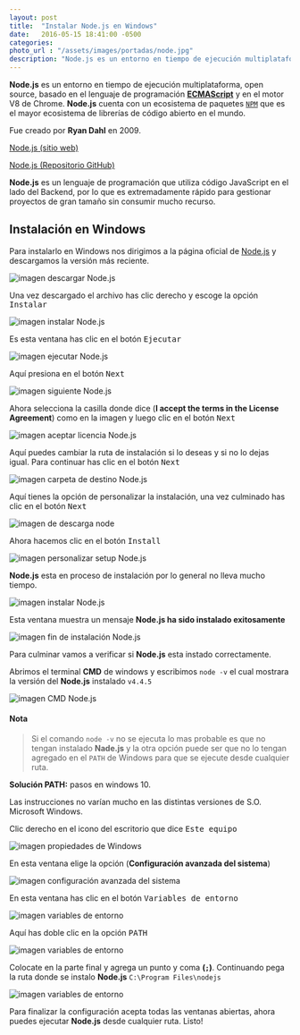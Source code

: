 ```yaml
---
layout: post
title:  "Instalar Node.js en Windows"
date:   2016-05-15 18:41:00 -0500
categories:  
photo_url : "/assets/images/portadas/node.jpg"
description: "Node.js es un entorno en tiempo de ejecución multiplataforma, open source, basado en el lenguaje de programación ECMAScript y en el motor V8 de Chrome"
---
```

**Node.js** es un entorno en tiempo de ejecución multiplataforma, open source, basado en el lenguaje de programación <b>[ECMAScript](https://es.wikipedia.org/wiki/ECMAScript)</b> y en el motor V8 de Chrome. **Node.js** cuenta con un ecosistema de paquetes [`NPM`](https://www.npmjs.com/) que es el mayor ecosistema de librerías de código abierto en el mundo.


Fue creado por  **Ryan Dahl** en 2009.

[Node.js (sitio web)](https://nodejs.org/en/)

[Node.js (Repositorio GitHub)](https://github.com/nodejs/node)

**Node.js** es un lenguaje de programación que utiliza código JavaScript en el lado del Backend, por lo que es extremadamente rápido para gestionar proyectos de gran tamaño sin consumir mucho recurso.


## Instalación en Windows

Para instalarlo en Windows nos dirigimos a la página oficial de [Node.js](https://nodejs.org/en/) y descargamos la versión más reciente.

![imagen descargar Node.js](/assets/images/posts/nodejs/01.png)

Una vez descargado el archivo has clic derecho y escoge la opción <kbd>Instalar</kbd>

![imagen instalar Node.js](/assets/images/posts/nodejs/02.png)

Es esta ventana has clic en el botón <kbd>Ejecutar</kbd>

![imagen ejecutar Node.js](/assets/images/posts/nodejs/03.png)

Aquí presiona en el botón <kbd>Next</kbd>

![imagen siguiente Node.js](/assets/images/posts/nodejs/04.png)

Ahora selecciona la casilla donde dice (**I accept the terms in the License Agreement**) como en la imagen y luego clic en el botón <kbd>Next</kbd>

![imagen aceptar licencia Node.js](/assets/images/posts/nodejs/05.png)

Aquí puedes cambiar la ruta de instalación si lo deseas y si no lo dejas igual. Para continuar has clic en el botón <kbd>Next</kbd>

![imagen carpeta de destino Node.js](/assets/images/posts/nodejs/06.png)

Aquí tienes la opción de personalizar la instalación, una vez culminado has clic en el botón <kbd>Next</kbd>

![imagen de descarga node](/assets/images/posts/nodejs/07.png)

Ahora hacemos clic en el botón <kbd>Install</kbd>

![imagen personalizar setup Node.js](/assets/images/posts/nodejs/08.png)

**Node.js** esta en proceso de instalación por lo general no lleva mucho tiempo.

![imagen instalar Node.js](/assets/images/posts/nodejs/09.png)

Esta ventana muestra un mensaje **Node.js ha sido instalado exitosamente**

![imagen fin de instalación Node.js](/assets/images/posts/nodejs/fin.png)

Para culminar vamos a verificar si **Node.js** esta instado correctamente.

Abrimos el terminal **CMD** de windows y escribimos `node -v`  el cual mostrara la versión del **Node.js** instalado `v4.4.5`

![imagen CMD Node.js](/assets/images/posts/nodejs/node_cmd.png)

#### Nota


> Si el comando `node -v` no se ejecuta lo mas probable es que no tengan instalado **Nade.js** y la otra opción puede ser que no lo tengan agregado en el `PATH` de Windows para que se ejecute desde cualquier ruta.

**Solución PATH:** pasos en windows 10.

Las instrucciones no varían mucho en las distintas versiones de S.O. Microsoft Windows.


Clic derecho en el icono del escritorio que dice <kbd>Este equipo</kbd>

![imagen propiedades de Windows](/assets/images/posts/nodejs/win10_propiedades.png)

En esta ventana elige la opción (**Configuración avanzada del sistema**)

![imagen configuración avanzada del sistema](/assets/images/posts/nodejs/win10_configuracion.png)

En esta ventana has clic en el botón <kbd>Variables de entorno</kbd>

![imagen variables de entorno](/assets/images/posts/nodejs/win10_variables_entorno.png)

Aquí has doble clic en la  opción <kbd>PATH</kbd>

![imagen variables de entorno](/assets/images/posts/nodejs/win10_path.png)

Colocate en la parte final y agrega un punto y coma **(`;`)**. Continuando pega la ruta donde se instalo **Node.js** `C:\Program Files\nodejs`

![imagen variables de entorno](/assets/images/posts/nodejs/win10_add_path.png)

Para finalizar la configuración acepta todas las ventanas abiertas, ahora puedes ejecutar **Node.js** desde cualquier ruta. Listo!
